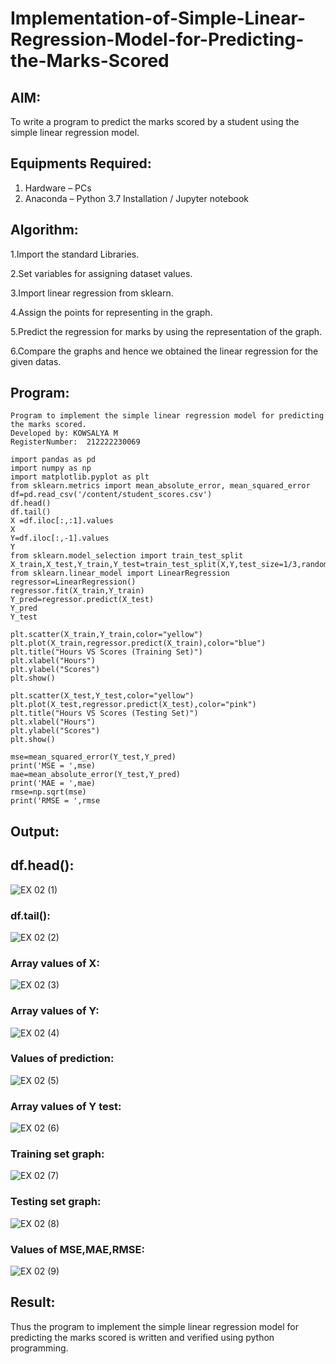# Implementation-of-Simple-Linear-Regression-Model-for-Predicting-the-Marks-Scored

## AIM:
To write a program to predict the marks scored by a student using the simple linear regression model.

## Equipments Required:
1. Hardware – PCs
2. Anaconda – Python 3.7 Installation / Jupyter notebook

## Algorithm:
1.Import the standard Libraries.

2.Set variables for assigning dataset values.

3.Import linear regression from sklearn.

4.Assign the points for representing in the graph.

5.Predict the regression for marks by using the representation of the graph.

6.Compare the graphs and hence we obtained the linear regression for the given datas.

## Program:
```
Program to implement the simple linear regression model for predicting the marks scored.
Developed by: KOWSALYA M
RegisterNumber:  212222230069

import pandas as pd
import numpy as np
import matplotlib.pyplot as plt
from sklearn.metrics import mean_absolute_error, mean_squared_error
df=pd.read_csv('/content/student_scores.csv')
df.head()
df.tail()
X =df.iloc[:,:1].values
X
Y=df.iloc[:,-1].values
Y
from sklearn.model_selection import train_test_split
X_train,X_test,Y_train,Y_test=train_test_split(X,Y,test_size=1/3,random_state=0)
from sklearn.linear_model import LinearRegression
regressor=LinearRegression()
regressor.fit(X_train,Y_train)
Y_pred=regressor.predict(X_test)
Y_pred
Y_test

plt.scatter(X_train,Y_train,color="yellow")
plt.plot(X_train,regressor.predict(X_train),color="blue")
plt.title("Hours VS Scores (Training Set)")
plt.xlabel("Hours")
plt.ylabel("Scores")
plt.show()

plt.scatter(X_test,Y_test,color="yellow")
plt.plot(X_test,regressor.predict(X_test),color="pink")
plt.title("Hours VS Scores (Testing Set)")
plt.xlabel("Hours")
plt.ylabel("Scores")
plt.show()

mse=mean_squared_error(Y_test,Y_pred)
print('MSE = ',mse)
mae=mean_absolute_error(Y_test,Y_pred)
print('MAE = ',mae)
rmse=np.sqrt(mse)
print('RMSE = ',rmse
```
## Output:
## df.head():
![EX 02 (1)](https://github.com/Kowsalyasathya/Implementation-of-Simple-Linear-Regression-Model-for-Predicting-the-Marks-Scored/assets/118671457/9c467cb5-90a8-49fc-bdb9-92d32d08ee5a)
### df.tail():
![EX 02 (2)](https://github.com/Kowsalyasathya/Implementation-of-Simple-Linear-Regression-Model-for-Predicting-the-Marks-Scored/assets/118671457/04e557ae-60ff-438f-bd49-f6429072a357)
### Array values of X:
![EX 02 (3)](https://github.com/Kowsalyasathya/Implementation-of-Simple-Linear-Regression-Model-for-Predicting-the-Marks-Scored/assets/118671457/48633c27-fd92-4e96-acd0-4edd51083c76)
### Array values of Y:
![EX 02 (4)](https://github.com/Kowsalyasathya/Implementation-of-Simple-Linear-Regression-Model-for-Predicting-the-Marks-Scored/assets/118671457/5980e9b9-4029-48b3-8bed-4227d5c23434)
### Values of prediction:
![EX 02 (5)](https://github.com/Kowsalyasathya/Implementation-of-Simple-Linear-Regression-Model-for-Predicting-the-Marks-Scored/assets/118671457/51d2232c-616a-4f3f-a30e-8e16deaa077f)
### Array values of Y test:
![EX 02 (6)](https://github.com/Kowsalyasathya/Implementation-of-Simple-Linear-Regression-Model-for-Predicting-the-Marks-Scored/assets/118671457/827370af-56b4-4e0f-b97a-d31be2112f5a)
### Training set graph:
![EX 02 (7)](https://github.com/Kowsalyasathya/Implementation-of-Simple-Linear-Regression-Model-for-Predicting-the-Marks-Scored/assets/118671457/54c869bd-b9bc-4e42-ab79-55a4f2137dc4)
### Testing set graph:
![EX 02 (8)](https://github.com/Kowsalyasathya/Implementation-of-Simple-Linear-Regression-Model-for-Predicting-the-Marks-Scored/assets/118671457/1a4cdbfa-99e8-449e-99e5-2b6aa337404c)
### Values of MSE,MAE,RMSE:
![EX 02 (9)](https://github.com/Kowsalyasathya/Implementation-of-Simple-Linear-Regression-Model-for-Predicting-the-Marks-Scored/assets/118671457/61e8a540-1c13-459e-b909-c1219b95453d)

## Result:

Thus the program to implement the simple linear regression model for predicting the marks scored is written and verified using python programming.
